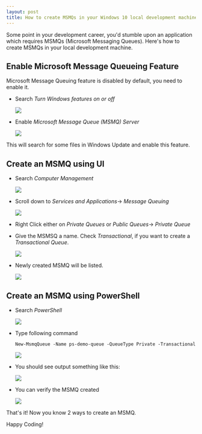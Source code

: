 ```yaml
---
layout: post
title: How to create MSMQs in your Windows 10 local development machine (2 ways)!
---
```


Some point in your development career, you'd stumble upon an application which requires MSMQs (Microsoft Messaging Queues). Here's how to create MSMQs in your local development machine.

## Enable Microsoft Message Queueing Feature
Microsoft Message Queuing feature is disabled by default, you need to enable it.

* Search *Turn Windows features on or off*

    ![](/images/turn-features-on-or-off.png)

* Enable *Microsoft Message Queue (MSMQ) Server*

    ![](/images/microsoft-message-queue-enable.png)

This will search for some files in Windows Update and enable this feature.

## Create an MSMQ using UI

* Search *Computer Management*

    ![](images/computer-management.png)

* Scroll down to *Services and Applications*-> *Message Queuing*
  
    ![](/images/create-private-queue.png)
 
* Right Click either on *Private Queues* or *Public Queues*-> *Private Queue*
* Give the MSMSQ a name. Check *Transactional*, if you want to create a *Transactional Queue*.
  
    ![](/images/demo-queue.png)

* Newly created MSMQ will be listed.

    ![](/images/demo-queue-listed.png)

## Create an MSMQ using PowerShell

* Search _PowerShell_

    ![](/images/powershell.png)
* Type following command

    ````shell
    New-MsmqQueue -Name ps-demo-queue -QueueType Private -Transactional
    ````
    ![](/images/new-msmqqueue.png)

* You should see output something like this:

    ![](/images/new-msmqqueue-output.png)
* You can verify the MSMQ created

    ![](/images/ps-demo-queue-listed.png)

That's it! Now you know 2 ways to create an MSMQ.

Happy Coding!

